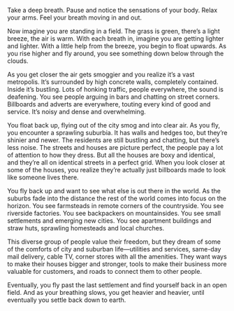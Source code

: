 Take a deep breath. Pause and notice the sensations of your body. Relax your arms. Feel your breath moving in and out. 

Now imagine you are standing in a field. The grass is green, there’s a light breeze, the air is warm. With each breath in, imagine you are getting lighter and lighter. With a little help from the breeze, you begin to float upwards. As you rise higher and fly around, you see something down below through the clouds.

As you get closer the air gets smoggier and you realize it’s a vast metropolis. It’s surrounded by high concrete walls, completely contained. Inside it’s bustling. Lots of honking traffic, people everywhere, the sound is deafening. You see people arguing in bars and chatting on street corners. Billboards and adverts are everywhere, touting every kind of good and service. It’s noisy and dense and overwhelming. 

You float back up, flying out of the city smog and into clear air. As you fly, you encounter a sprawling suburbia. It has walls and hedges too, but they’re shinier and newer. The residents are still bustling and chatting, but there’s less noise. The streets and houses are picture perfect, the people pay a lot of attention to how they dress. But all the houses are boxy and identical, and they’re all on identical streets in a perfect grid. When you look closer at some of the houses, you realize they’re actually just billboards made to look like someone lives there.

You fly back up and want to see what else is out there in the world. As the suburbs fade into the distance the rest of the world comes into focus on the horizon. You see farmsteads in remote corners of the countryside. You see riverside factories. You see backpackers on mountainsides. You see small settlements and emerging new cities. You see apartment buildings and straw huts, sprawling homesteads and local churches. 

This diverse group of people value their freedom, but they dream of some of the comforts of city and suburban life—utilities and services, same-day mail delivery, cable TV, corner stores with all the amenities. They want ways to make their houses bigger and stronger, tools to make their business more valuable for customers, and roads to connect them to other people. 

Eventually, you fly past the last settlement and find yourself back in an open field. And as your breathing slows, you get heavier and heavier, until eventually you settle back down to earth. 
